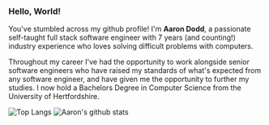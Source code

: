 ### Hello, World!

You've stumbled across my github profile! I'm **Aaron Dodd**, a passionate self-taught full stack software engineer with 7 years (and counting!) industry experience who loves solving difficult problems with computers.

Throughout my career I've had the opportunity to work alongside senior software engineers who have raised my standards of what's expected from any software engineer, and have given me the opportunity to further my studies. I now hold a Bachelors Degree in Computer Science from the University of Hertfordshire.

![Top Langs](https://github-readme-stats.vercel.app/api/top-langs/?username=aardodd&hide=html,javascript,java&show_icons=true&theme=transparent)
![Aaron's github stats](https://github-readme-stats.vercel.app/api?username=aardodd&show_icons=true&count_private=true&line_height=40&theme=transparent)
